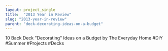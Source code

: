 ```yaml
---
layout: project_single
title:  "2013 Year in Review"
slug: "2013-year-in-review"
parent: "deck-decorating-ideas-on-a-budget"
---
```

10 Back Deck "Decorating" Ideas on a Budget by The Everyday Home  #DIY  #Summer #Projects  #Decks